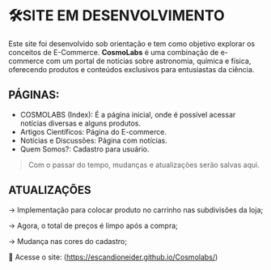  # 🛠**SITE EM DESENVOLVIMENTO**
Este site foi desenvolvido sob orientação e tem como objetivo explorar os conceitos de E-Commerce. 
**CosmoLabs** é uma combinação de e-commerce com um portal de notícias sobre astronomia, química e física, oferecendo produtos e conteúdos exclusivos para entusiastas da ciência.

## **PÁGINAS:**
- COSMOLABS (Index): É a página inicial, onde é possível acessar notícias diversas e alguns produtos.
- Artigos Científicos: Página do E-commerce.
- Notícias e Discussões: Página com notícias.
- Quem Somos?: Cadastro para usuário.

>Com o passar do tempo, mudanças e atualizações serão salvas aqui.

## **ATUALIZAÇÕES**
-> Implementação para colocar produto no carrinho nas subdivisões da loja; 

-> Agora, o total de preços é limpo após a compra;

-> Mudança nas cores do cadastro; 

🔗 Acesse o site: (https://escandioneider.github.io/Cosmolabs/)

